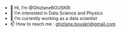 - 👋 Hi, I’m @GhizlaneBOUSKRI
- 👀 I’m interested in Data Science and Physics
- 🌱 I’m currently working as a data scientist
- 📫 How to reach me : ghizlane.bouskri@gmail.com

<!---
GhizlaneBOUSKRI/GhizlaneBOUSKRI is a ✨ special ✨ repository because its `README.md` (this file) appears on your GitHub profile.
You can click the Preview link to take a look at your changes.
--->
